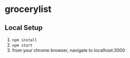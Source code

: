 # grocerylist
## Local Setup

1. `npm install`
2. `npm start`
3. from your chrome browser, navigate to localhost:3000